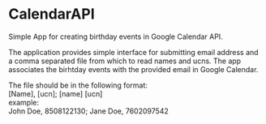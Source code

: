 CalendarAPI
===========

Simple App for creating birthday events in Google Calendar API.

The application provides simple interface for submitting email address and a comma separated file
from which to read names and ucns. The app associates the birhtday events with the provided email in Google Calendar.

The file should be in the following format:  
[Name], [ucn]; [name] [ucn]  
example:  
John Doe, 8508122130; Jane Doe, 7602097542
